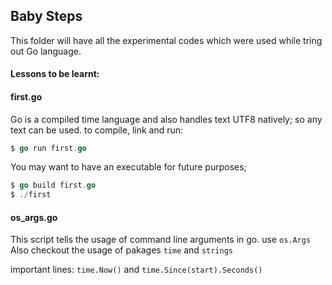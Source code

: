 ## Baby Steps 
This folder will have all the experimental codes which were used while tring out Go language.

#### Lessons to be learnt:

#### first.go

Go is a compiled time language and also handles text UTF8 natively; so any text can be used.
to compile, link and run: 

```go
$ go run first.go
```

You may want to have an executable for future purposes; 
```go
$ go build first.go
$ ./first
```

#### os_args.go

This script tells the usage of command line arguments in go. use `os.Args`
Also checkout the usage of pakages `time` and `strings`

important lines: `time.Now()` and `time.Since(start).Seconds()`
